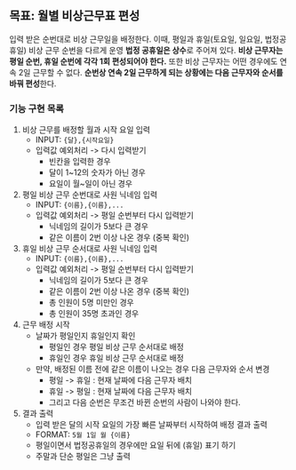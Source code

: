 ## 목표: 월별 비상근무표 편성

입력 받은 순번대로 비상 근무일을 배정한다.
이때, 평일과 휴일(토요일, 일요일, 법정공휴일) 비상 근무 순번을 다르게 운영
**법정 공휴일은 상수**로 주어져 있다.
**비상 근무자는 평일 순번, 휴일 순번에 각각 1회 편성되어야 한다.**
또한 비상 근무자는 어떤 경우에도 연속 2일 근무할 수 없다. **순번상 연속 2일 근무하게 되는 상황에는 다음 근무자와 순서를 바꿔 편성**한다.


### 기능 구현 목록
1. 비상 근무를 배정할 월과 시작 요일 입력
    * INPUT: `{달},{시작요일}` 
    * 입력값 예외처리 -> 다시 입력받기
      * 빈칸을 입력한 경우
      * 달이 1~12의 숫자가 아닌 경우
      * 요일이 월~일이 아닌 경우
2. 평일 비상 근무 순번대로 사원 닉네임 입력
    * INPUT: `{이름},{이름},...` 
    * 입력값 예외처리 -> 평일 순번부터 다시 입력받기
      * 닉네임의 길이가 5보다 큰 경우
      * 같은 이름이 2번 이상 나온 경우 (중복 확인)
3. 휴일 비상 근무 순서대로 사원 닉네임 입력
    * INPUT: `{이름},{이름},...` 
    * 입력값 예외처리 -> 평일 순번부터 다시 입력받기
      * 닉네임의 길이가 5보다 큰 경우
      * 같은 이름이 2번 이상 나온 경우 (중복 확인)
      * 총 인원이 5명 미만인 경우
      * 총 인원이 35명 초과인 경우
4. 근무 배정 시작
    * 날짜가 평일인지 휴일인지 확인
      * 평일인 경우 평일 비상 근무 순서대로 배정
      * 휴일인 경우 휴일 비상 근무 순서대로 배정
    * 만약, 배정된 이름 전에 같은 이름이 나오는 경우 다음 근무자와 순서 변경
      * 평일 -> 휴일 : 현재 날짜에 다음 근무자 배치
      * 휴일 -> 평일 : 현재 날짜에 다음 근무자 배치
      * 그리고 다음 순번은 무조건 바뀐 순번의 사람이 나와야 한다.
5. 결과 출력
    * 입력 받은 달의 시작 요일의 가장 빠른 날짜부터 시작하여 배정 결과 출력
    * FORMAT: `5월 1일 월 {이름}`
    * 평일이면서 법정공휴일의 경우에만 요일 뒤에 (휴일) 표기 하기
    * 주말과 단순 평일은 그냥 출력
